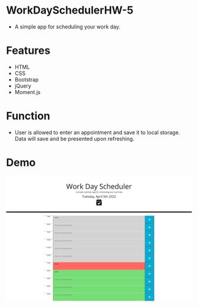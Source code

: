 # WorkDaySchedulerHW-5
* A simple app for scheduling your work day.


# Features
* HTML
* CSS
* Bootstrap
* jQuery
* Moment.js

# Function
* User is allowed to enter an appointment and save it to local storage.  Data will save and be presented upon refreshing.


# Demo
![screen shot of day planner page](/assets/images/screencapture-WorkDaySchedulerHW-5-index-html-2022-04-05-13_36_13%20(1).png)


